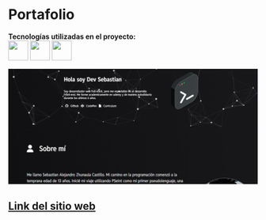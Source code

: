 # Portafolio

**Tecnologías utilizadas en el proyecto:**  
<img src="https://cdn.jsdelivr.net/gh/devicons/devicon@latest/icons/html5/html5-original.svg" height="40px" width="40px"/>
<img src="https://cdn.jsdelivr.net/gh/devicons/devicon@latest/icons/css3/css3-original.svg" height="40px" width="40px"/>
<img src="https://cdn.jsdelivr.net/gh/devicons/devicon@latest/icons/javascript/javascript-original.svg" height="40px" width="40px"/>



![portafolio-presentacion](Img/Portafolio.png)



[**Link del sitio web** ](https://devsebastian31.github.io/)
---